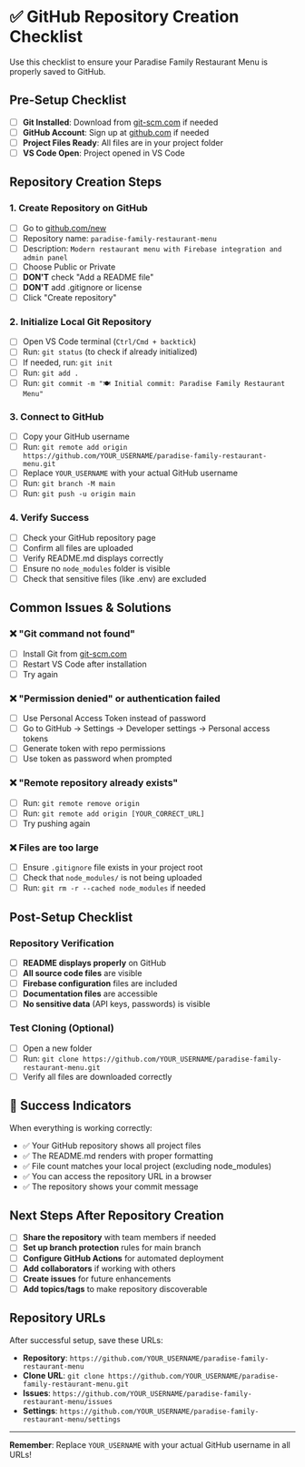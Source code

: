 # ✅ GitHub Repository Creation Checklist

Use this checklist to ensure your Paradise Family Restaurant Menu is properly saved to GitHub.

## Pre-Setup Checklist

- [ ] **Git Installed**: Download from [git-scm.com](https://git-scm.com) if needed
- [ ] **GitHub Account**: Sign up at [github.com](https://github.com) if needed
- [ ] **Project Files Ready**: All files are in your project folder
- [ ] **VS Code Open**: Project opened in VS Code

## Repository Creation Steps

### 1. Create Repository on GitHub
- [ ] Go to [github.com/new](https://github.com/new)
- [ ] Repository name: `paradise-family-restaurant-menu`
- [ ] Description: `Modern restaurant menu with Firebase integration and admin panel`
- [ ] Choose Public or Private
- [ ] **DON'T** check "Add a README file"
- [ ] **DON'T** add .gitignore or license
- [ ] Click "Create repository"

### 2. Initialize Local Git Repository
- [ ] Open VS Code terminal (`Ctrl/Cmd + backtick`)
- [ ] Run: `git status` (to check if already initialized)
- [ ] If needed, run: `git init`
- [ ] Run: `git add .`
- [ ] Run: `git commit -m "🍽️ Initial commit: Paradise Family Restaurant Menu"`

### 3. Connect to GitHub
- [ ] Copy your GitHub username
- [ ] Run: `git remote add origin https://github.com/YOUR_USERNAME/paradise-family-restaurant-menu.git`
- [ ] Replace `YOUR_USERNAME` with your actual GitHub username
- [ ] Run: `git branch -M main`
- [ ] Run: `git push -u origin main`

### 4. Verify Success
- [ ] Check your GitHub repository page
- [ ] Confirm all files are uploaded
- [ ] Verify README.md displays correctly
- [ ] Ensure no `node_modules` folder is visible
- [ ] Check that sensitive files (like .env) are excluded

## Common Issues & Solutions

### ❌ "Git command not found"
- [ ] Install Git from [git-scm.com](https://git-scm.com)
- [ ] Restart VS Code after installation
- [ ] Try again

### ❌ "Permission denied" or authentication failed
- [ ] Use Personal Access Token instead of password
- [ ] Go to GitHub → Settings → Developer settings → Personal access tokens
- [ ] Generate token with repo permissions
- [ ] Use token as password when prompted

### ❌ "Remote repository already exists"
- [ ] Run: `git remote remove origin`
- [ ] Run: `git remote add origin [YOUR_CORRECT_URL]`
- [ ] Try pushing again

### ❌ Files are too large
- [ ] Ensure `.gitignore` file exists in your project root
- [ ] Check that `node_modules/` is not being uploaded
- [ ] Run: `git rm -r --cached node_modules` if needed

## Post-Setup Checklist

### Repository Verification
- [ ] **README displays properly** on GitHub
- [ ] **All source code files** are visible
- [ ] **Firebase configuration** files are included
- [ ] **Documentation files** are accessible
- [ ] **No sensitive data** (API keys, passwords) is visible

### Test Cloning (Optional)
- [ ] Open a new folder
- [ ] Run: `git clone https://github.com/YOUR_USERNAME/paradise-family-restaurant-menu.git`
- [ ] Verify all files are downloaded correctly

## 🎉 Success Indicators

When everything is working correctly:
- ✅ Your GitHub repository shows all project files
- ✅ The README.md renders with proper formatting
- ✅ File count matches your local project (excluding node_modules)
- ✅ You can access the repository URL in a browser
- ✅ The repository shows your commit message

## Next Steps After Repository Creation

- [ ] **Share the repository** with team members if needed
- [ ] **Set up branch protection** rules for main branch
- [ ] **Configure GitHub Actions** for automated deployment
- [ ] **Add collaborators** if working with others
- [ ] **Create issues** for future enhancements
- [ ] **Add topics/tags** to make repository discoverable

## Repository URLs

After successful setup, save these URLs:

- **Repository**: `https://github.com/YOUR_USERNAME/paradise-family-restaurant-menu`
- **Clone URL**: `git clone https://github.com/YOUR_USERNAME/paradise-family-restaurant-menu.git`
- **Issues**: `https://github.com/YOUR_USERNAME/paradise-family-restaurant-menu/issues`
- **Settings**: `https://github.com/YOUR_USERNAME/paradise-family-restaurant-menu/settings`

---

**Remember**: Replace `YOUR_USERNAME` with your actual GitHub username in all URLs!